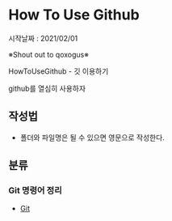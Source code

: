 # How To Use Github
시작날짜 : 2021/02/01

※Shout out to qoxogus※

HowToUseGithub - 깃 이용하기

github를 열심히 사용하자 

## 작성법  
- 폴더와 파일명은 될 수 있으면 영문으로 작성한다.

## 분류

### Git 명령어 정리
- [Git](./git/git.md)


